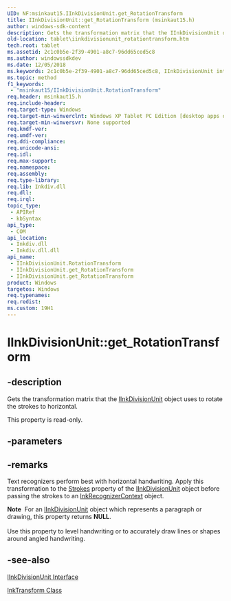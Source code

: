 ```yaml
---
UID: NF:msinkaut15.IInkDivisionUnit.get_RotationTransform
title: IInkDivisionUnit::get_RotationTransform (msinkaut15.h)
author: windows-sdk-content
description: Gets the transformation matrix that the IInkDivisionUnit object uses to rotate the strokes to horizontal.
old-location: tablet\iinkdivisionunit_rotationtransform.htm
tech.root: tablet
ms.assetid: 2c1c0b5e-2f39-4901-a8c7-96dd65ced5c8
ms.author: windowssdkdev
ms.date: 12/05/2018
ms.keywords: 2c1c0b5e-2f39-4901-a8c7-96dd65ced5c8, IInkDivisionUnit interface [Tablet PC],RotationTransform property, IInkDivisionUnit.RotationTransform, IInkDivisionUnit.get_RotationTransform, IInkDivisionUnit::RotationTransform, IInkDivisionUnit::get_RotationTransform, RotationTransform property [Tablet PC], RotationTransform property [Tablet PC],IInkDivisionUnit interface, get_RotationTransform, msinkaut15/IInkDivisionUnit::RotationTransform, msinkaut15/IInkDivisionUnit::get_RotationTransform, tablet.iinkdivisionunit_rotationtransform
ms.topic: method
f1_keywords: 
 - "msinkaut15/IInkDivisionUnit.RotationTransform"
req.header: msinkaut15.h
req.include-header: 
req.target-type: Windows
req.target-min-winverclnt: Windows XP Tablet PC Edition [desktop apps only]
req.target-min-winversvr: None supported
req.kmdf-ver: 
req.umdf-ver: 
req.ddi-compliance: 
req.unicode-ansi: 
req.idl: 
req.max-support: 
req.namespace: 
req.assembly: 
req.type-library: 
req.lib: Inkdiv.dll
req.dll: 
req.irql: 
topic_type:
 - APIRef
 - kbSyntax
api_type:
 - COM
api_location:
 - Inkdiv.dll
 - Inkdiv.dll.dll
api_name:
 - IInkDivisionUnit.RotationTransform
 - IInkDivisionUnit.get_RotationTransform
 - IInkDivisionUnit.get_RotationTransform
product: Windows
targetos: Windows
req.typenames: 
req.redist: 
ms.custom: 19H1
---
```


# IInkDivisionUnit::get_RotationTransform


## -description



Gets the transformation matrix that the <a href="https://docs.microsoft.com/windows/desktop/api/msinkaut15/nn-msinkaut15-iinkdivisionunit">IInkDivisionUnit</a> object uses to rotate the strokes to horizontal.



This property is read-only.


## -parameters


## -remarks



Text recognizers
           perform best with horizontal handwriting. Apply this transformation to the <a href="https://docs.microsoft.com/windows/desktop/api/msinkaut15/nf-msinkaut15-iinkdivisionresult-get_strokes">Strokes</a> property of the <a href="https://docs.microsoft.com/windows/desktop/api/msinkaut15/nn-msinkaut15-iinkdivisionunit">IInkDivisionUnit</a> object before passing the strokes to an <a href="https://docs.microsoft.com/windows/desktop/tablet/inkrecognizercontext-class">InkRecognizerContext</a> object.

<div class="alert"><b>Note</b>  For an <a href="https://docs.microsoft.com/windows/desktop/api/msinkaut15/nn-msinkaut15-iinkdivisionunit">IInkDivisionUnit</a> object which represents a paragraph or drawing, this property returns <b>NULL</b>.</div>
<div> </div>
Use this property to level handwriting or to accurately draw lines or shapes around angled handwriting.




## -see-also




<a href="https://docs.microsoft.com/windows/desktop/api/msinkaut15/nn-msinkaut15-iinkdivisionunit">IInkDivisionUnit Interface</a>



<a href="https://docs.microsoft.com/windows/desktop/tablet/inktransform-class">InkTransform Class</a>
 

 

